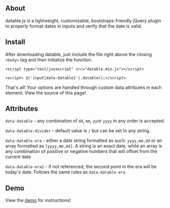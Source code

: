 ## About

datable.js is a lightweight, customizable, bootstraps-friendly jQuery plugin to properly format dates in inputs and verify that the date is valid.


## Install

After downloading datable, just include the file right above the closing `<body>` tag and then initialize the function.

`<script type="text/javascript" src="datable.min.js"></script>`

`<script> $('input[data-datable]').datable();</script>`

That's all! Your options are handled through custom data attributes in each element. View the source of this page!


## Attributes

`data-datable` - any combination of `dd`, `mm`, `yy`or `yyyy` in any order is accepted.

`data-datable-divider` - default value is ` / ` but can be set to any string.

`data-datable-era` - either a date string formatted as such: `yyyy,mm,dd` or an array formatted as `[yyyy,mm,dd]`. A string is an exact date, while an array is any combination of positive or negative numbers that will offset from the current date

`data-datable-era2` - if not referenced, the second point in the era will be today's date. Follows the same rules as `data-datable-era`


## Demo

View the [demo](http://invot.github.io/datable.js/) for instructions!
